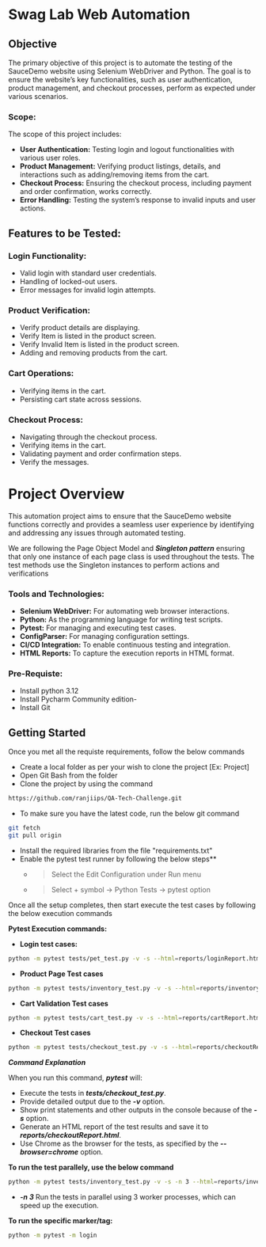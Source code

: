 # Swag Lab Web Automation

## Objective

The primary objective of this project is to automate the testing of the SauceDemo website using Selenium WebDriver and Python. The goal is to ensure the website’s key functionalities, such as user authentication, product management, and checkout processes, perform as expected under various scenarios.

### Scope:
The scope of this project includes:

- **User Authentication:** Testing login and logout functionalities with various user roles.
- **Product Management:** Verifying product listings, details, and interactions such as adding/removing items from the cart.
- **Checkout Process:** Ensuring the checkout process, including payment and order confirmation, works correctly.
- **Error Handling:** Testing the system’s response to invalid inputs and user actions.


## Features to be Tested:
### Login Functionality:
* Valid login with standard user credentials.
* Handling of locked-out users.
* Error messages for invalid login attempts.
### Product Verification:
* Verify product details are displaying.
* Verify Item is listed in the product screen.
* Verify Invalid Item is listed in the product screen.
* Adding and removing products from the cart.
### Cart Operations:
* Verifying items in the cart.
* Persisting cart state across sessions.
### Checkout Process:
* Navigating through the checkout process.
* Verifying items in the cart.
* Validating payment and order confirmation steps.
* Verify the messages.

# Project Overview
This automation project aims to ensure that the SauceDemo website functions correctly and provides a seamless user experience by identifying and addressing any issues through automated testing.

We are following the Page Object Model and **_Singleton pattern_** ensuring that only one instance of each page class is used throughout the tests. The test methods use the Singleton instances to perform actions and verifications

### Tools and Technologies:
+ **Selenium WebDriver:** For automating web browser interactions.
+ **Python:** As the programming language for writing test scripts.
+ **Pytest:** For managing and executing test cases.
+ **ConfigParser:** For managing configuration settings.
+ **CI/CD Integration:** To enable continuous testing and integration.
+ **HTML Reports:** To capture the execution reports in HTML format.

### Pre-Requiste:
- Install python 3.12
- Install Pycharm Community edition- 
- Install Git

## Getting Started
Once you met all the requiste requirements, follow the below commands

* Create a local folder as per your wish to clone the project [Ex: Project]
* Open Git Bash from the folder
* Clone the project by using the command
```bash 
https://github.com/ranjiips/QA-Tech-Challenge.git 
```
* To make sure you have the latest code, run the below git command
```bash 
git fetch
git pull origin
```
* Install the required libraries from the file "requirements.txt"
* Enable the pytest test runner by following the below steps**
  * > Select the Edit Configuration under Run menu
  * > Select + symbol -> Python Tests -> pytest option

Once all the setup completes, then start execute the test cases by following the below execution commands

**Pytest Execution commands:**
- **Login test cases:** 
```bash 
python -m pytest tests/pet_test.py -v -s --html=reports/loginReport.html  --browser=chrome
```
- **Product Page Test cases**
```bash 
python -m pytest tests/inventory_test.py -v -s --html=reports/inventoryReport.html  --browser=chrome
```
- **Cart Validation Test cases**
```bash 
python -m pytest tests/cart_test.py -v -s --html=reports/cartReport.html  --browser=chrome
```
- **Checkout Test cases**
```bash 
python -m pytest tests/checkout_test.py -v -s --html=reports/checkoutReport.html  --browser=chrome
```

***Command Explanation***

When you run this command, **_pytest_** will:

+ Execute the tests in **_tests/checkout_test.py_**.
+ Provide detailed output due to the **_-v_** option.
+ Show print statements and other outputs in the console because of the **_-s_** option.
+ Generate an HTML report of the test results and save it to **_reports/checkoutReport.html_**.
+ Use Chrome as the browser for the tests, as specified by the **_--browser=chrome_** option.

**To run the test parallely, use the below command** 
```bash 
python -m pytest tests/inventory_test.py -v -s -n 3 --html=reports/inventoryReport.html  --browser=chrome
```

* **_-n 3_** Run the tests in parallel using 3 worker processes, which can speed up the execution.

**To run the specific marker/tag:**
```bash 
python -m pytest -m login
```
